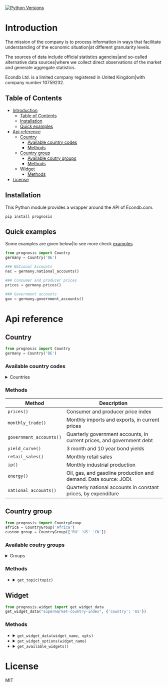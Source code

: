 [![Python Versions](https://img.shields.io/pypi/pyversions/prognosis.svg)](https://pypi.python.org/pypi/prognosis)

# Introduction

The mission of the company is to process information in ways that facilitate understanding of the economic situation|at different granularity levels.

The sources of data include official statistics agencies|and so-called alternative data sources|where we collect direct observations of the market and generate aggregate statistics.

Econdb Ltd. is a limited company registered in United Kingdom|with company number 10759232.

## Table of Contents
- [Introduction](#introduction)
  - [Table of Contents](#table-of-contents)
  - [Installation](#installation)
  - [Quick examples](#quick-examples)
- [Api reference](#api-reference)
  - [Country](#country)
    - [Available country codes](#available-country-codes)
    - [Methods](#methods)
  - [Country group](#country-group)
    - [Available coutry groups](#available-coutry-groups)
    - [Methods](#methods-1)
  - [Widget](#widget)
    - [Methods](#methods-2)
- [License](#license)
## Installation

This Python module provides a wrapper around the API of Econdb.com.
```
pip install prognosis
```

## Quick examples
Some examples are given below|to see more check [examples](./examples)
```python
from prognosis import Country
germany = Country('DE')

### National Accounts
nac = germany.national_accounts()

### Consumer and producer prices
prices = germany.prices()

### Government accounts
gov = germany.government_accounts()
```

# Api reference
## Country
```python
from prognosis import Country
germany = Country('DE')
```
### Available country codes
<details> 
<summary> Countries </summary> 

| **Country**                  | **Code** |
| ---------------------------- | -------- |
| Albania                      | `'AL'`   |
| Algeria                      | `'DZ'`   |
| Angola                       | `'AO'`   |
| Argentina                    | `'AR'`   |
| Australia                    | `'AU'`   |
| Austria                      | `'AT'`   |
| Azerbaijan                   | `'AZ'`   |
| Bangladesh                   | `'BD'`   |
| Belarus                      | `'BY'`   |
| Belgium                      | `'BE'`   |
| Bolivia                      | `'BO'`   |
| Bosnia And Herzegovina       | `'BA'`   |
| Brazil                       | `'BR'`   |
| Bulgaria                     | `'BG'`   |
| Cambodia                     | `'KH'`   |
| Canada                       | `'CA'`   |
| Chile                        | `'CL'`   |
| China                        | `'CN'`   |
| Colombia                     | `'CO'`   |
| Costa Rica                   | `'CR'`   |
| Croatia                      | `'HR'`   |
| Cyprus                       | `'CY'`   |
| Czechia                      | `'CZ'`   |
| Democratic Republic Of Congo | `'CD'`   |
| Denmark                      | `'DK'`   |
| Dominican Republic           | `'DO'`   |
| Ecuador                      | `'EC'`   |
| Egypt                        | `'EG'`   |
| El Salvador                  | `'SV'`   |
| Estonia                      | `'EE'`   |
| Ethiopia                     | `'ET'`   |
| European Union               | `'EU'`   |
| Finland                      | `'FI'`   |
| France                       | `'FR'`   |
| Germany                      | `'DE'`   |
| Ghana                        | `'GH'`   |
| Greece                       | `'GR'`   |
| Guatemala                    | `'GT'`   |
| Honduras                     | `'HN'`   |
| Hong  Kong                   | `'HK'`   |
| Hungary                      | `'HU'`   |
| India                        | `'IN'`   |
| Indonesia                    | `'ID'`   |
| Iran                         | `'IR'`   |
| Iraq                         | `'IQ'`   |
| Ireland                      | `'IE'`   |
| Israel                       | `'IL'`   |
| Italy                        | `'IT'`   |
| Japan                        | `'JP'`   |
| Jordan                       | `'JO'`   |
| Kazakhstan                   | `'KZ'`   |
| Kenya                        | `'KE'`   |
| Kuwait                       | `'KW'`   |
| Kyrgyzstan                   | `'KG'`   |
| Laos                         | `'LA'`   |
| Latvia                       | `'LV'`   |
| Lebanon                      | `'LB'`   |
| Libya                        | `'LY'`   |
| Lithuania                    | `'LT'`   |
| Luxembourg                   | `'LU'`   |
| Macao                        | `'MO'`   |
| Malaysia                     | `'MY'`   |
| Mexico                       | `'MX'`   |
| Mongolia                     | `'MN'`   |
| Morocco                      | `'MA'`   |
| Myanmar                      | `'MM'`   |
| Nepal                        | `'NP'`   |
| Netherlands                  | `'NL'`   |
| New Zealand                  | `'NZ'`   |
| Nicaragua                    | `'NI'`   |
| Nigeria                      | `'NG'`   |
| Norway                       | `'NO'`   |
| Oman                         | `'OM'`   |
| Pakistan                     | `'PK'`   |
| Panama                       | `'PA'`   |
| Paraguay                     | `'PY'`   |
| Peru                         | `'PE'`   |
| Philippines                  | `'PH'`   |
| Poland                       | `'PL'`   |
| Portugal                     | `'PT'`   |
| Qatar                        | `'QA'`   |
| Romania                      | `'RO'`   |
| Russian Federation           | `'RU'`   |
| Saudi Arabia                 | `'SA'`   |
| Senegal                      | `'SN'`   |
| Serbia                       | `'RS'`   |
| Singapore                    | `'SG'`   |
| Slovakia                     | `'SK'`   |
| Slovenia                     | `'SI'`   |
| South Africa                 | `'ZA'`   |
| South Korea                  | `'KR'`   |
| Spain                        | `'ES'`   |
| Sri Lanka                    | `'LK'`   |
| Sudan                        | `'SD'`   |
| Sweden                       | `'SE'`   |
| Switzerland                  | `'CH'`   |
| Taiwan                       | `'TW'`   |
| Tajikistan                   | `'TJ'`   |
| Tanzania                     | `'TZ'`   |
| Thailand                     | `'TH'`   |
| Tunisia                      | `'TN'`   |
| Turkey                       | `'TR'`   |
| Turkmenistan                 | `'TM'`   |
| Ukraine                      | `'UA'`   |
| United Arab Emirates         | `'AE'`   |
| United Kingdom               | `'UK'`   |
| United States                | `'US'`   |
| Uruguay                      | `'UY'`   |
| Uzbekistan                   | `'UZ'`   |
| Venezuela                    | `'VE'`   |
| Vietnam                      | `'VN'`   |
</details>

### Methods
    
| **Method**                  | **Description** |
| ---------------------------- | -------- |
| `prices()`                | Consumer and producer price index   |
|`monthly_trade()`|Monthly imports and exports, in current prices|
|`government_accounts()`|Quarterly government accounts, in current prices, and government debt|
|`yield_curve()`|3 month and 10 year bond yields|
|`retail_sales()`|Monthly retail sales|
|`ip()`|Monthly industrial production|
|`energy()`|Oil, gas, and gasoline production and demand. Data source: JODI.|
|`national_accounts()`|Quarterly national accounts in constant prices, by expenditure|       

## Country group
```python
from prognosis import CountryGroup
africa = CountryGroup('Africa')
custom_group = CountryGroup(['RU' 'US' 'CN'])
```
### Available coutry groups

<details>
<summary>Groups</summary>

| **Group**          | **Included country codes**                                                                                                                                                                                                      |
| ------------------ | ------------------------------------------------------------------------------------------------------------------------------------------------------------------------------------------------------------------------------- |
| `'Africa'`         | ['DZ' 'AO' 'CD' 'EG' 'ET' 'GH' 'KE' 'LY' 'MA' 'NG' 'SN' 'ZA' 'SD' 'TZ' 'TN']                                                                                                                                     |
| `'Central Asia'`   | ['AZ' 'KZ' 'KG' 'MN' 'TJ' 'TM' 'UZ']                                                                                                                                                                                     |
| `'East Asia'`      | ['CN' 'HK' 'JP' 'KR' 'MO' 'TW']                                                                                                                                                                                           |
| `'Europe'`         | ['AL' 'AT' 'BY' 'BE' 'BA' 'BG' 'HR' 'CY' 'CZ' 'DK' 'EE' 'FI' 'FR' 'DE' 'GR' 'HU' 'IE' 'IT' 'LV' 'LT' 'LU' 'NL' 'NO' 'PL' 'PT' 'RO' 'RU' 'RS' 'SK' 'SI' 'ES' 'SE' 'CH' 'TR' 'UA' 'EU' 'UK'] |
| `'G20'`            | ['AR' 'AU' 'BR' 'CA' 'CN' 'FR' 'DE' 'IN' 'ID' 'IT' 'JP' 'KR' 'MX' 'RU' 'SA' 'ZA' 'TR' 'US' 'EU' 'UK']                                                                                                       |
| `'Latin America'`  | ['AR' 'BO' 'BR' 'CL' 'CO' 'CR' 'DO' 'EC' 'SV' 'GT' 'HN' 'NI' 'PA' 'PY' 'PE' 'UY' 'VE']                                                                                                                         |
| `'Middle East'`    | ['IR' 'IQ' 'IL' 'JO' 'KW' 'LB' 'OM' 'QA' 'SA' 'AE']                                                                                                                                                                   |
| `'North America'`  | ['CA' 'MX' 'US']                                                                                                                                                                                                             |
| `'Oceania'`        | ['AU' 'NZ']                                                                                                                                                                                                                   |
| `'South Asia'`     | ['BD' 'IN' 'NP' 'PK' 'LK']                                                                                                                                                                                                 |
| `'Southeast Asia'` | ['KH' 'ID' 'LA' 'MY' 'MM' 'PH' 'SG' 'TH' 'VN']                                                                                                                                                                          |
</details>

### Methods

<ul>    
    <li>
        <details>
            <summary><code>get_topic(topic)</code></summary>
            <br>
            <p>Available topics</p>
            <table>
                <thead>
                    <tr>
                        <th><strong>Topic</strong></th>
                        <th><strong>Description</strong></th>
                    </tr>
                </thead>
                <tbody>
                    <tr><td><code>'GDP'</code></td> <td>Gross domestic product</td></tr>
                    <tr><td><code>'PRC'</code></td> <td>Private consumption</td></tr>
                    <tr><td><code>'CON'</code></td> <td>Total consumption</td></tr>
                    <tr><td><code>'GCF'</code></td> <td>Gross capital formation</td></tr>
                    <tr><td><code>'GFCF'</code></td> <td>Gross fixed capital formation</td></tr>
                    <tr><td><code>'CI'</code></td> <td>Change in inventories</td></tr>
                    <tr><td><code>'CBAL'</code></td> <td>Commercial balance (goods + services</tr></td></tr>
                    <tr><td><code>'EXP'</code></td> <td>Exports of goods and services</td></tr>
                    <tr><td><code>'IMP'</code></td> <td>Imports of goods and services</td></tr>
                    <tr><td><code>'PI'</code></td> <td>Personal income</td></tr>
                    <tr><td><code>'RGDP'</code></td> <td>Real gross domestic product</td></tr>
                    <tr><td><code>'RPRC'</code></td> <td>Real private consumption</td></tr>
                    <tr><td><code>'RPUC'</code></td> <td>Real public consumption</td></tr>
                    <tr><td><code>'RCON'</code></td> <td>Real total consumption</td></tr>
                    <tr><td><code>'RGCF'</code></td> <td>Real gross capital formation</td></tr>
                    <tr><td><code>'RGFCF'</code></td> <td>Real gross fixed capital formation<td></tr>
                    <tr><td><code>'RCI'</code></td> <td>Real change in inventories</td></tr>
                    <tr><td><code>'REXP'</code></td> <td>Real exports of goods and services</td></tr>
                    <tr><td><code>'RIMP'</code></td> <td>Real imports of goods and services</td></tr>
                    <tr><td><code>'GDPPC'</code></td> <td>GDP per capita</td></tr>
                    <tr><td><code>'RGDPPC'</code></td> <td>Real GDP per capita</td></tr>
                    <tr><td><code>'GDPD'</code></td> <td>GDP (current US dollars</tr></td></tr>
                    <tr><td><code>'GDPDEF'</code></td> <td>GDP deflator</td></tr>
                    <tr><td><code>'CPI'</code></td> <td>Consumer price index</td></tr>
                    <tr><td><code>'CORE'</code></td> <td>Core consumer price index</td></tr>
                    <tr><td><code>'PPI'</code></td> <td>Producer price index</td></tr>
                    <tr><td><code>'URATE'</code></td> <td>Unemployment</td></tr>
                    <tr><td><code>'JVR'</code></td> <td>Job vacancy rate</td></tr>
                    <tr><td><code>'JQR'</code></td> <td>Job quits rate</td></tr>
                    <tr><td><code>'JLR'</code></td> <td>Job layoffs rate</td></tr>
                    <tr><td><code>'JHR'</code></td> <td>Job hires rate</td></tr>
                    <tr><td><code>'WAGE'</code></td> <td>Wages/Earnings</td></tr>
                    <tr><td><code>'WAGEMAN'</code></td> <td>Hourly wage manufacturing</td></tr>
                    <tr><td><code>'EMP'</code></td> <td>Total employment</td></tr>
                    <tr><td><code>'ACPOP'</code></td> <td>Active population</td></tr>
                    <tr><td><code>'PAY'</code></td> <td>Total payroll</td></tr>
                    <tr><td><code>'EMRATIO'</code></td> <td>Employment to working age population</td></tr>
                    <tr><td><code>'PART'</code></td> <td>Participation rate</td></tr>
                    <tr><td><code>'CLAIMS'</code></td> <td>Weekly unemployment insurance claims</td></tr>
                    <tr><td><code>'RETA'</code></td> <td>Retail trade</td></tr>
                    <tr><td><code>'IP'</code></td> <td>Industrial production</td></tr>
                    <tr><td><code>'CP'</code></td> <td>Construction production</td></tr>
                    <tr><td><code>'INVER'</code></td> <td>Investment rate</td></tr>
                    <tr><td><code>'SENT'</code></td> <td>Sentiment index</td></tr>
                    <tr><td><code>'CONF'</code></td> <td>Consumer confidence index</td></tr>
                    <tr><td><code>'UTIL'</code></td> <td>Utilization rate</td></tr>
                    <tr><td><code>'DWPE'</code></td> <td>Dwelling permits</td></tr>
                    <tr><td><code>'NFCI'</code></td> <td>Non-financial corporations investment rate</td></tr>
                    <tr><td><code>'CAR'</code></td> <td>Passenger car sales</td></tr>
                    <tr><td><code>'ELE'</code></td> <td>Production electricity</td></tr>
                    <tr><td><code>'ARIV'</code></td> <td>Tourist arrivals</td></tr>
                    <tr><td><code>'OIL'</code></td> <td>Oil production</td></tr>
                    <tr><td><code>'MANU'</code></td> <td>Manufacturing production</td></tr>
                    <tr><td><code>'CLI'</code></td> <td>OECD CLI</td></tr>
                    <tr><td><code>'TB'</code></td> <td>Trade balance</td></tr>
                    <tr><td><code>'NY'</code></td> <td>Net income from abroad (Primary Income)</td></tr>
                    <tr><td><code>'NCT'</code></td> <td>Net current transfers (Secondary Income)</td></tr>
                    <tr><td><code>'CA'</code></td> <td>Current account balance</td></tr>
                    <tr><td><code>'KA'</code></td> <td>Capital account</td></tr>
                    <tr><td><code>'CKA'</code></td> <td>Net foreign investment</td></tr>
                    <tr><td><code>'IIPA'</code></td> <td>International investment position: Assets</td></tr>
                    <tr><td><code>'IIPL'</code></td> <td>International investment position: Liabilities</td></tr>
                    <tr><td><code>'NIIP'</code></td> <td>Net international investment position</td></tr>
                    <tr><td><code>'EXPMON'</code></td> <td>Monthly exports</td></tr>
                    <tr><td><code>'IMPMON'</code></td> <td>Monthly imports</td></tr>
                    <tr><td><code>'GBAL'</code></td> <td>Government balance</td></tr>
                    <tr><td><code>'GSPE'</code></td> <td>General government total expenditure</td></tr>
                    <tr><td><code>'GREV'</code></td> <td>General government total revenue</td></tr>
                    <tr><td><code>'GDEBT'</code></td> <td>Government debt</td></tr>
                    <tr><td><code>'GDEBTN'</code></td> <td>Government net debt</td></tr>
                    <tr><td><code>'POP'</code></td> <td>Population</td></tr>
                    <tr><td><code>'HHS'</code></td> <td>Household saving</td></tr>
                    <tr><td><code>'HHDIR'</code></td> <td>Household debt to income ratio</td></tr>
                    <tr><td><code>'HOU'</code></td> <td>House price</td></tr>
                    <tr><td><code>'TFRT'</code></td> <td>Fertility rate</td></tr>
                    <tr><td><code>'LE00'</code></td> <td>Life expectancy at birth</td></tr>
                    <tr><td><code>'CRED'</code></td> <td>Domestic credit</td></tr>
                    <tr><td><code>'NFCLOAN'</code></td> <td>Lending to non-financial corporations</td></tr>
                    <tr><td><code>'PRIDEBT'</code></td> <td>Private debt</td></tr>
                    <tr><td><code>'NPL'</code></td> <td>Non performing loans</td></tr>
                    <tr><td><code>'MB'</code></td> <td>Monetary base</td></tr>
                    <tr><td><code>'M3'</code></td> <td>Money supply</td></tr>
                    <tr><td><code>'Y10YD'</code></td> <td>Long term yield</td></tr>
                    <tr><td><code>'M3YD'</code></td> <td>3 month yield</td></tr>
                    <tr><td><code>'IBD1'</code></td> <td>Interbank lending overnight rate</td></tr>
                    <tr><td><code>'POLIR'</code></td> <td>Policy rate - short term</td></tr>
                    <tr><td><code>'XUSD'</code></td> <td>Exchange rate v dollar</td></tr>
                    <tr><td><code>'SEI'</code></td> <td>Stock exchange index</td></tr>
                    <tr><td><code>'REER'</code></td> <td>Real effective exchange rate</td></tr>
                    <tr><td><code>'EQYCAP'</code></td> <td>Market capitalization</td></tr>
                    <tr><td><code>'OILPROD'</code></td> <td>Oil production</td></tr>
                    <tr><td><code>'OILDEM'</code></td> <td>Oil demand</td></tr>
                    <tr><td><code>'GASPROD'</code></td> <td>Gas production</td></tr>
                    <tr><td><code>'GASDEM'</code></td> <td>Gas demand</td></tr>
                    <tr><td><code>'GASOPROD'</code></td> <td>Gasoline production</td></tr>
                    <tr><td><code>'GASODEM'</code></td> <td>Gasoline demand</td></tr>
                </tbody>
            </table>
        </details>
    </li>
</ul>

## Widget
```python
from prognosis.widget import get_widget_data
get_widget_data("supermarket-country-index", {'country': 'US'})
```
### Methods
- <details><summary><code>get_widget_data(widget_name, opts)</code></summary>...</details>       
- <details><summary><code>get_widget_options(widget_name)</code></summary>...</details>       
- <details><summary><code>get_available_widgets()</code></summary>...</details>       

# License
MIT